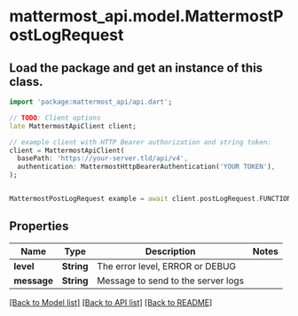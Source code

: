 # mattermost_api.model.MattermostPostLogRequest

## Load the package and get an instance of this class.
```dart
import 'package:mattermost_api/api.dart';

// TODO: Client options
late MattermostApiClient client;

// example client with HTTP Bearer authorization and string token:
client = MattermostApiClient(
  basePath: 'https://your-server.tld/api/v4',
  authentication: MattermostHttpBearerAuthentication('YOUR TOKEN'),
);


MattermostPostLogRequest example = await client.postLogRequest.FUNCTION_THAT_RETURNS_THIS_CLASS();

```

## Properties
Name | Type | Description | Notes
------------ | ------------- | ------------- | -------------
**level** | **String** | The error level, ERROR or DEBUG | 
**message** | **String** | Message to send to the server logs | 

[[Back to Model list]](../GENERATED_README.md#documentation-for-models) [[Back to API list]](../GENERATED_README.md#documentation-for-api-endpoints) [[Back to README]](../GENERATED_README.md)


